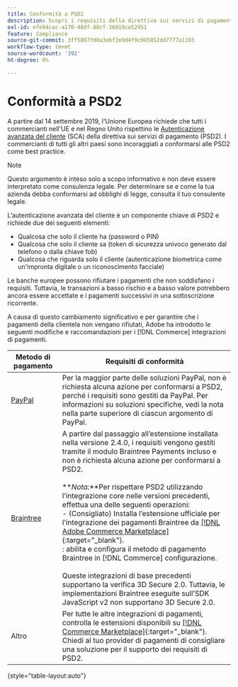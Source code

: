 ```yaml
---
title: Conformità a PSD2
description: Scopri i requisiti della direttiva sui servizi di pagamento (PSD2) che potrebbero interessare il tuo negozio.
exl-id: efe94cac-a170-48df-88cf-36019ca52951
feature: Compliance
source-git-commit: 3ff5807fd0a3ebf2e9d4f9c085852dd7777a1103
workflow-type: tm+mt
source-wordcount: '392'
ht-degree: 0%

---
```


# Conformità a PSD2

A partire dal 14 settembre 2019, l&#39;Unione Europea richiede che tutti i commercianti nell&#39;UE e nel Regno Unito rispettino le [Autenticazione avanzata del cliente](https://www.cardinalcommerce.com/content-hub/mandates/psd2-sca/understanding-psd2-sca) (SCA) della direttiva sui servizi di pagamento (PSD2). I commercianti di tutti gli altri paesi sono incoraggiati a conformarsi alle PSD2 come best practice.

>[!NOTE]
>
>Questo argomento è inteso solo a scopo informativo e non deve essere interpretato come consulenza legale. Per determinare se e come la tua azienda debba conformarsi ad obblighi di legge, consulta il tuo consulente legale.

L’autenticazione avanzata del cliente è un componente chiave di PSD2 e richiede due dei seguenti elementi:

- Qualcosa che solo il cliente ha (password o PIN)
- Qualcosa che solo il cliente sa (token di sicurezza univoco generato dal telefono o dalla chiave fob)
- Qualcosa che riguarda solo il cliente (autenticazione biometrica come un&#39;impronta digitale o un riconoscimento facciale)

Le banche europee possono rifiutare i pagamenti che non soddisfano i requisiti. Tuttavia, le transazioni a basso rischio e a basso valore potrebbero ancora essere accettate e i pagamenti successivi in una sottoscrizione ricorrente.

A causa di questo cambiamento significativo e per garantire che i pagamenti della clientela non vengano rifiutati, Adobe ha introdotto le seguenti modifiche e raccomandazioni per i [!DNL Commerce] integrazioni di pagamenti.

| Metodo di pagamento | Requisiti di conformità |
|--- |--- |
| [PayPal](../stores-purchase/paypal.md) | Per la maggior parte delle soluzioni PayPal, non è richiesta alcuna azione per conformarsi a PSD2, perché i requisiti sono gestiti da PayPal. Per informazioni su soluzioni specifiche, vedi la nota nella parte superiore di ciascun argomento di PayPal. |
| [Braintree](../stores-purchase/braintree.md) | A partire dal passaggio all’estensione installata nella versione 2.4.0, i requisiti vengono gestiti tramite il modulo Braintree Payments incluso e non è richiesta alcuna azione per conformarsi a PSD2. <br /><br />**_Nota:_**Per rispettare PSD2 utilizzando l’integrazione core nelle versioni precedenti, effettua una delle seguenti operazioni:<br/>- (Consigliato) Installa l’estensione ufficiale per l’integrazione dei pagamenti Braintree da [[!DNL Adobe Commerce Marketplace]](https://marketplace.magento.com/catalogsearch/result/?q=braintree#q=braintree&amp;idx=m2_cloud_prod_default_products&amp;p=0&amp;nR%5Bvisibility_search%5D%5B%3D%5D%5B0%5D=1){:target=&quot;_blank&quot;}.<br/>: abilita e configura il metodo di pagamento Braintree in [!DNL Commerce] configurazione.<br/><br/>Queste integrazioni di base precedenti supportano la verifica 3D Secure 2.0. Tuttavia, le implementazioni Braintree eseguite sull’SDK JavaScript v2 non supportano 3D Secure 2.0. |
| Altro | Per tutte le altre integrazioni di pagamenti, controlla le estensioni disponibili su [[!DNL Commerce Marketplace]](https://marketplace.magento.com/extensions/payments-security/payment-integration.html?_ga=2.108129217.2105547619.1564067043-238341041.1564067043){:target=&quot;_blank&quot;}. Chiedi al tuo provider di pagamenti di consigliare una soluzione per il supporto dei requisiti di PSD2. |

{style="table-layout:auto"}
